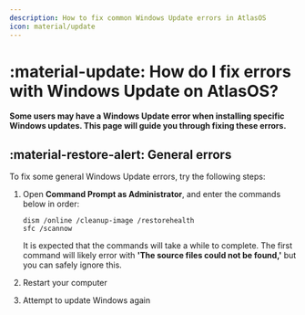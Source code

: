 ```yaml
---
description: How to fix common Windows Update errors in AtlasOS
icon: material/update
---
```


# :material-update: How do I fix errors with Windows Update on AtlasOS?

**Some users may have a Windows Update error when installing specific Windows updates. This page will guide you through fixing these errors.**

## :material-restore-alert: General errors

To fix some general Windows Update errors, try the following steps:

1. Open **Command Prompt as Administrator**, and enter the commands below in order:

    ```
    dism /online /cleanup-image /restorehealth
    sfc /scannow
    ```

    It is expected that the commands will take a while to complete. The first command will likely error with **'The source files could not be found,'** but you can safely ignore this.

1. Restart your computer

1. Attempt to update Windows again
